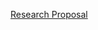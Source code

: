 
[Research Proposal](https://github.com/ebpettinato/DATA-150-Emily-Pettinato/files/7710202/Final.Research.Proposal.docx)
